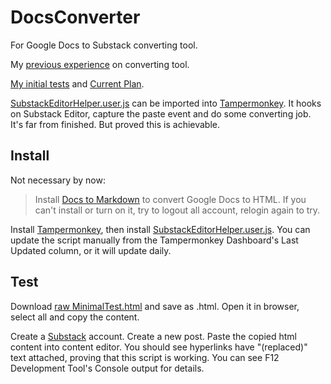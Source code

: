 # DocsConverter

For Google Docs to Substack converting tool.

My [previous experience](https://github.com/ChrisTorng/DocsConverter/discussions/2) on converting tool.

[My initial tests](https://github.com/ChrisTorng/DocsConverter/discussions/3) and [Current Plan](https://github.com/ChrisTorng/DocsConverter/discussions/4).

[SubstackEditorHelper.user.js](SubstackEditorHelper.user.js) can be imported into [Tampermonkey](https://www.tampermonkey.net/). It hooks on Substack Editor, capture the paste event and do some converting job. It's far from finished. But proved this is achievable.

Install
-------
Not necessary by now:

> Install [Docs to Markdown](https://workspace.google.com/marketplace/app/docs_to_markdown/700168918607) to convert Google Docs to HTML. If you can't install or turn on it, try to logout all account, relogin again to try.

Install [Tampermonkey](https://www.tampermonkey.net/), then install [SubstackEditorHelper.user.js](https://github.com/ChrisTorng/DocsConverter/raw/main/SubstackEditorHelper.user.js). You can update the script manually from the Tampermonkey Dashboard's Last Updated column, or it will update daily.

Test
----
Download [raw MinimalTest.html](https://github.com/ChrisTorng/DocsConverter/raw/main/MinimalTest.html) and save as .html. Open it in browser, select all and copy the content.

Create a [Substack](https://substack.com) account. Create a new post. Paste the copied html content into content editor. You should see hyperlinks have "(replaced)" text attached, proving that this script is working. You can see F12 Development Tool's Console output for details.